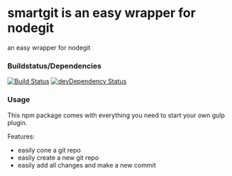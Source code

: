 # smartgit is an easy wrapper for nodegit
an easy wrapper for nodegit

### Buildstatus/Dependencies
[![Build Status](https://travis-ci.org/pushrocks/gulp-bootstrap.svg?branch=master)](https://travis-ci.org/pushrocks/gulp-bootstrap)
[![devDependency Status](https://david-dm.org/pushrocks/gulp-bootstrap/dev-status.svg)](https://david-dm.org/pushrocks/gulp-bootstrap#info=devDependencies)

### Usage
This npm package comes with everything you need to start your own gulp plugin.

Features:

* easily cone a git repo
* easily create a new git repo
* easily add all changes and make a new commit